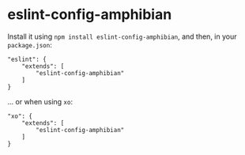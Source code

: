 # eslint-config-amphibian

Install it using `npm install eslint-config-amphibian`, and then, in your `package.json`:

```
"eslint": {
	"extends": [
		"eslint-config-amphibian"
	]
}
```

... or when using `xo`:

```
"xo": {
	"extends": [
		"eslint-config-amphibian"
	]
}
```
